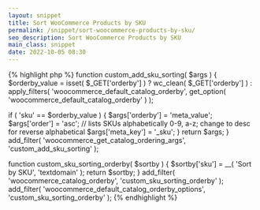 ```yaml
---
layout: snippet
title: Sort WooCommerce Products by SKU
permalink: /snippet/sort-woocommerce-products-by-sku/
seo_description: Sort WooCommerce Products by SKU
main_class: snippet
date: 2022-10-05 08:30
---
```


{% highlight php %}
function custom_add_sku_sorting( $args ) {
$orderby_value = isset( $_GET['orderby'] ) ? wc_clean( $_GET['orderby'] ) : apply_filters( 'woocommerce_default_catalog_orderby', get_option( 'woocommerce_default_catalog_orderby' ) );

if ( 'sku' == $orderby_value ) {
	$args['orderby'] = 'meta_value';
	$args['order'] = 'asc'; // lists SKUs alphabetically 0-9, a-z; change to desc for reverse alphabetical
	$args['meta_key'] = '_sku';
}
return $args;
}
add_filter( 'woocommerce_get_catalog_ordering_args', 'custom_add_sku_sorting' );

function custom_sku_sorting_orderby( $sortby ) {
$sortby['sku'] = __( 'Sort by SKU', 'textdomain' );
return $sortby;
}
add_filter( 'woocommerce_catalog_orderby', 'custom_sku_sorting_orderby' );
add_filter( 'woocommerce_default_catalog_orderby_options', 'custom_sku_sorting_orderby' );
{% endhighlight %}